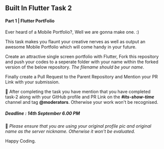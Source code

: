 ## Built In Flutter Task 2

#### Part 1 | Flutter PortFolio

Ever heard of a Mobile Portfolio?, Well we are gonna make one. :)

This task makes you flaunt your creative nerves as well as output an awesome Mobile Portfolio which will come handy in your future.

Create an attractive single screen portfolio with Flutter, Fork this repository and push your codes to a seperate folder with your name within the forked version of the below repository. *The filename should be your name*.

Finally create a Pull Request to the Parent Repository and Mention your PR Link with your submission.

:checkered_flag: After completing the task you have mention that you have completed task-2 along with your GitHub profile and PR Link on the ***#its-show-time*** channel and tag **@moderators**. Otherwise your work won't be recognised.

##### Deadline : 14th September 6.00 PM

:round_pushpin: *Please ensure that you are using your original profile pic and original name as the server nickname. Otherwise it won't be evaluated.*

Happy Coding.

